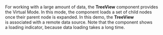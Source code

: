For working with a&nbsp;large amount of&nbsp;data, the **TreeView** component provides the Virtual Mode. In&nbsp;this mode, the component loads a&nbsp;set of&nbsp;child nodes once their parent node is&nbsp;expanded. In&nbsp;this demo, the **TreeView** is&nbsp;associated with a&nbsp;remote data source. Note that the component shows a&nbsp;loading indicator, because data loading takes a&nbsp;long time.